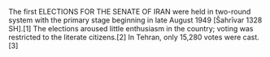 The first ELECTIONS FOR THE SENATE OF IRAN were held in two-round system with the primary stage beginning in late August 1949 [Šahrīvar 1328 SH].[1] The elections aroused little enthusiasm in the country; voting was restricted to the literate citizens.[2] In Tehran, only 15,280 votes were cast.[3]
